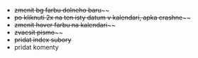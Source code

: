 - ~~zmenit bg farbu dolneho baru~~~~
- ~~po kliknuti 2x na ten isty datum v kalendari, apka crashne~~~~
- ~~zmenit hover farbu na kalendari~~~~
- ~~zvacsit pismo~~~~
- ~~pridat index subory~~
- pridat komenty